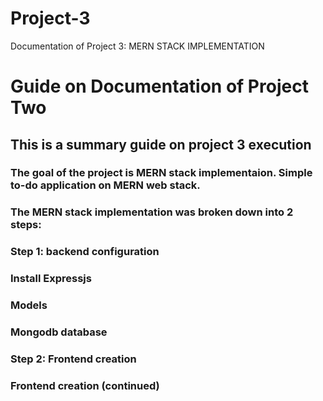 # Project-3
Documentation of Project 3: MERN STACK IMPLEMENTATION

# Guide on Documentation of Project Two

## This is a summary guide on project 3 execution

### The goal of the project is  MERN stack implementaion. Simple to-do application on MERN web stack.

### The MERN stack implementation was broken down into 2 steps:

### Step 1: backend configuration

### Install Expressjs

### Models

### Mongodb database

### Step 2: Frontend creation

### Frontend creation (continued)
